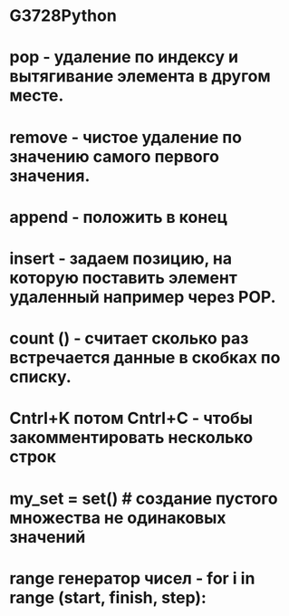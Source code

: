 # G3728Python

# pop - удаление по индексу и вытягивание элемента в другом месте.
# remove - чистое удаление по значению самого первого значения.
# append - положить в конец
# insert - задаем позицию, на которую поставить элемент удаленный например через POP.
# count () - считает сколько раз встречается данные в скобках по списку.
# Cntrl+K потом Cntrl+C - чтобы закомментировать несколько строк
# my_set = set() # создание пустого множества не одинаковых значений
# range генератор чисел - for i in range (start, finish, step):